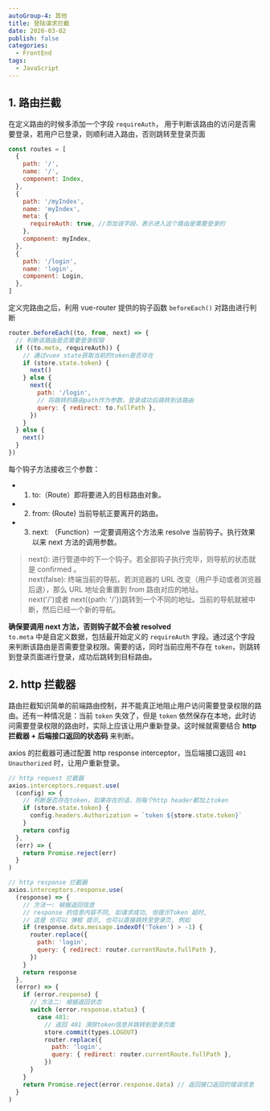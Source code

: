 ```yaml
---
autoGroup-4: 其他
title: 登陆请求拦截
date: 2020-03-02
publish: false
categories:
  - FrontEnd
tags:
  - JavaScript
---
```


## 1. 路由拦截

在定义路由的时候多添加一个字段 `requireAuth`， 用于判断该路由的访问是否需要登录，若用户已登录，则顺利进入路由，否则跳转至登录页面

```js
const routes = [
  {
    path: '/',
    name: '/',
    component: Index,
  },
  {
    path: '/myIndex',
    name: 'myIndex',
    meta: {
      requireAuth: true, //添加该字段，表示进入这个路由是需要登录的
    },
    component: myIndex,
  },
  {
    path: '/login',
    name: 'login',
    component: Login,
  },
]
```

定义完路由之后，利用 vue-router 提供的钩子函数 `beforeEach()` 对路由进行判断

```js
router.beforeEach((to, from, next) => {
  // 判断该路由是否需要登录权限
  if ((to.meta, requireAuth)) {
    // 通过vuex state获取当前的token是否存在
    if (store.state.token) {
      next()
    } else {
      next({
        path: '/login',
        // 将跳转的路由path作为参数，登录成功后跳转到该路由
        query: { redirect: to.fullPath },
      })
    }
  } else {
    next()
  }
})
```

每个钩子方法接收三个参数：  
- 1. to:（Route）即将要进入的目标路由对象。  
- 2. from: (Route) 当前导航正要离开的路由。  
- 3. next: （Function）一定要调用这个方法来 resolve 当前钩子。执行效果以来 next 方法的调用参数。  
> next(): 进行管道中的下一个钩子。若全部钩子执行完毕，则导航的状态就是 confirmed 。     
> next(false): 终端当前的导航，若浏览器的 URL 改变（用户手动或者浏览器后退），那么 URL 地址会重置到 from 路由对应的地址。     
> next('/')或者 next({path: '/'})跳转到一个不同的地址。当前的导航就被中断，然后已经一个新的导航。  

**确保要调用 next 方法，否则钩子就不会被 resolved**  
`to.meta` 中是自定义数据，包括最开始定义的 `requireAuth` 字段。通过这个字段来判断该路由是否需要登录权限。需要的话，同时当前应用不存在 `token`，则跳转到登录页面进行登录，成功后跳转到目标路由。

## 2. http 拦截器

路由拦截知识简单的前端路由控制，并不能真正地阻止用户访问需要登录权限的路由。还有一种情况是：当前 `token` 失效了，但是 `token` 依然保存在本地，此时访问需要登录权限的路由时，实际上应该让用户重新登录。这时候就需要结合 **http 拦截器 + 后端接口返回的状态码** 来判断。

axios 的拦截器可通过配置 http response interceptor，当后端接口返回 `401 Unauthorized` 时，让用户重新登录。

```js
// http request 拦截器
axios.interceptors.request.use(
  (config) => {
    // 判断是否存在token，如果存在的话，则每个http header都加上token
    if (store.state.token) {
      config.headers.Authorization = `token ${store.state.token}`
    }
    return config
  },
  (err) => {
    return Promise.reject(err)
  }
)

// http response 拦截器
axios.interceptors.response.use(
  (response) => {
    // 方法一: 根据返回信息
    // response 的信息内容不同, 如请求成功, 但提示Token 超时,
    // 这是 也可以 弹框 提示, 也可以直接跳转至登录页, 例如
    if (response.data.message.indexOf('Token') > -1) {
      router.replace({
        path: 'login',
        query: { redirect: router.currentRoute.fullPath },
      })
    }
    return response
  },
  (error) => {
    if (error.response) {
      // 方法二: 根据返回状态
      switch (error.response.status) {
        case 401:
          // 返回 401 清除token信息并跳转到登录页面
          store.commit(types.LOGOUT)
          router.replace({
            path: 'login',
            query: { redirect: router.currentRoute.fullPath },
          })
      }
    }
    return Promise.reject(error.response.data) // 返回接口返回的错误信息
  }
)
```
